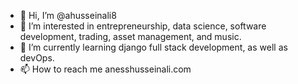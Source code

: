 - 👋 Hi, I’m @ahusseinali8
- 👀 I’m interested in entrepreneurship, data science, software development, trading, asset management, and music.
- 🌱 I’m currently learning django full stack development, as well as devOps.
- 📫 How to reach me anesshusseinali.com

<!---
ahusseinali8/ahusseinali8 is a ✨ special ✨ repository because its `README.md` (this file) appears on your GitHub profile.
You can click the Preview link to take a look at your changes.
--->
